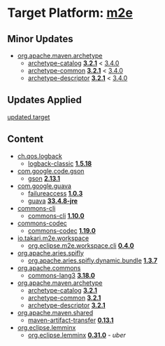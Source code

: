 # Target Platform: [m2e](https://raw.githubusercontent.com/eclipse-m2e/m2e-core/main/target-platform/target-platform.target)

## Minor Updates
 - [org.apache.maven.archetype](https://repo.maven.apache.org/maven2/org/apache/maven/archetype/)
    - [archetype-catalog](https://repo.maven.apache.org/maven2/org/apache/maven/archetype/archetype-catalog/) **[3.2.1](https://repo.maven.apache.org/maven2/org/apache/maven/archetype/archetype-catalog/3.2.1)** < [3.4.0](https://repo.maven.apache.org/maven2/org/apache/maven/archetype/archetype-catalog/3.4.0/)
    - [archetype-common](https://repo.maven.apache.org/maven2/org/apache/maven/archetype/archetype-common/) **[3.2.1](https://repo.maven.apache.org/maven2/org/apache/maven/archetype/archetype-common/3.2.1)** < [3.4.0](https://repo.maven.apache.org/maven2/org/apache/maven/archetype/archetype-common/3.4.0/)
    - [archetype-descriptor](https://repo.maven.apache.org/maven2/org/apache/maven/archetype/archetype-descriptor/) **[3.2.1](https://repo.maven.apache.org/maven2/org/apache/maven/archetype/archetype-descriptor/3.2.1)** < [3.4.0](https://repo.maven.apache.org/maven2/org/apache/maven/archetype/archetype-descriptor/3.4.0/)

## Updates Applied
[updated.target](updated.target)

## Content
 - [ch.qos.logback](https://repo.maven.apache.org/maven2/ch/qos/logback/)
    - [logback-classic](https://repo.maven.apache.org/maven2/ch/qos/logback/logback-classic/) **[1.5.18](https://repo.maven.apache.org/maven2/ch/qos/logback/logback-classic/1.5.18)**
 - [com.google.code.gson](https://repo.maven.apache.org/maven2/com/google/code/gson/)
    - [gson](https://repo.maven.apache.org/maven2/com/google/code/gson/gson/) **[2.13.1](https://repo.maven.apache.org/maven2/com/google/code/gson/gson/2.13.1)**
 - [com.google.guava](https://repo.maven.apache.org/maven2/com/google/guava/)
    - [failureaccess](https://repo.maven.apache.org/maven2/com/google/guava/failureaccess/) **[1.0.3](https://repo.maven.apache.org/maven2/com/google/guava/failureaccess/1.0.3)**
    - [guava](https://repo.maven.apache.org/maven2/com/google/guava/guava/) **[33.4.8-jre](https://repo.maven.apache.org/maven2/com/google/guava/guava/33.4.8-jre)**
 - [commons-cli](https://repo.maven.apache.org/maven2/commons-cli/)
    - [commons-cli](https://repo.maven.apache.org/maven2/commons-cli/commons-cli/) **[1.10.0](https://repo.maven.apache.org/maven2/commons-cli/commons-cli/1.10.0)**
 - [commons-codec](https://repo.maven.apache.org/maven2/commons-codec/)
    - [commons-codec](https://repo.maven.apache.org/maven2/commons-codec/commons-codec/) **[1.19.0](https://repo.maven.apache.org/maven2/commons-codec/commons-codec/1.19.0)**
 - [io.takari.m2e.workspace](https://repo.maven.apache.org/maven2/io/takari/m2e/workspace/)
    - [org.eclipse.m2e.workspace.cli](https://repo.maven.apache.org/maven2/io/takari/m2e/workspace/org.eclipse.m2e.workspace.cli/) **[0.4.0](https://repo.maven.apache.org/maven2/io/takari/m2e/workspace/org.eclipse.m2e.workspace.cli/0.4.0)**
 - [org.apache.aries.spifly](https://repo.maven.apache.org/maven2/org/apache/aries/spifly/)
    - [org.apache.aries.spifly.dynamic.bundle](https://repo.maven.apache.org/maven2/org/apache/aries/spifly/org.apache.aries.spifly.dynamic.bundle/) **[1.3.7](https://repo.maven.apache.org/maven2/org/apache/aries/spifly/org.apache.aries.spifly.dynamic.bundle/1.3.7)**
 - [org.apache.commons](https://repo.maven.apache.org/maven2/org/apache/commons/)
    - [commons-lang3](https://repo.maven.apache.org/maven2/org/apache/commons/commons-lang3/) **[3.18.0](https://repo.maven.apache.org/maven2/org/apache/commons/commons-lang3/3.18.0)**
 - [org.apache.maven.archetype](https://repo.maven.apache.org/maven2/org/apache/maven/archetype/)
    - [archetype-catalog](https://repo.maven.apache.org/maven2/org/apache/maven/archetype/archetype-catalog/) **[3.2.1](https://repo.maven.apache.org/maven2/org/apache/maven/archetype/archetype-catalog/3.2.1)**
    - [archetype-common](https://repo.maven.apache.org/maven2/org/apache/maven/archetype/archetype-common/) **[3.2.1](https://repo.maven.apache.org/maven2/org/apache/maven/archetype/archetype-common/3.2.1)**
    - [archetype-descriptor](https://repo.maven.apache.org/maven2/org/apache/maven/archetype/archetype-descriptor/) **[3.2.1](https://repo.maven.apache.org/maven2/org/apache/maven/archetype/archetype-descriptor/3.2.1)**
 - [org.apache.maven.shared](https://repo.maven.apache.org/maven2/org/apache/maven/shared/)
    - [maven-artifact-transfer](https://repo.maven.apache.org/maven2/org/apache/maven/shared/maven-artifact-transfer/) **[0.13.1](https://repo.maven.apache.org/maven2/org/apache/maven/shared/maven-artifact-transfer/0.13.1)**
 - [org.eclipse.lemminx](https://repo.eclipse.org/content/repositories/lemminx-releases/org/eclipse/lemminx/)
    - [org.eclipse.lemminx](https://repo.eclipse.org/content/repositories/lemminx-releases/org/eclipse/lemminx/org.eclipse.lemminx/) **[0.31.0](https://repo.eclipse.org/content/repositories/lemminx-releases/org/eclipse/lemminx/org.eclipse.lemminx/0.31.0)** - *uber*
